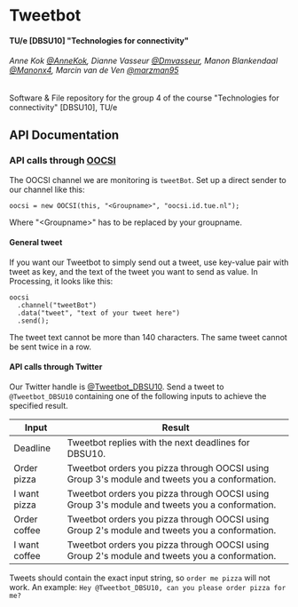 # Tweetbot
#### TU/e [DBSU10] "Technologies for connectivity"
###### Anne Kok [@AnneKok](http://github.com/AnneKok), Dianne Vasseur [@Dmvasseur](http://github.com/Dmvasseur), Manon Blankendaal [@Manonx4](http://github.com/Manonx4), Marcin van de Ven [@marzman95](http://github.com/marzman95)
Software & File repository for the group 4 of the course "Technologies for connectivity" [DBSU10], TU/e

## API Documentation
### API calls through [OOCSI](https://github.com/iddi/oocsi)
The OOCSI channel we are monitoring is `tweetBot`. Set up a direct sender to our channel like this:
```Processing
oocsi = new OOCSI(this, "<Groupname>", "oocsi.id.tue.nl");
```
Where "\<Groupname\>" has to be replaced by your groupname.

#### General tweet
If you want our Tweetbot to simply send out a tweet, use key-value pair with tweet as key, and the text of the tweet you want to send as value. In Processing, it looks like this:
```Processing
oocsi
  .channel("tweetBot")
  .data("tweet", "text of your tweet here")
  .send();
```
The tweet text cannot be more than 140 characters. The same tweet cannot be sent twice in a row.

#### API calls through Twitter
Our Twitter handle is [@Tweetbot_DBSU10](http://twitter.com/tweetbot_dbsu10). Send a tweet to `@Tweetbot_DBSU10` containing one of the following inputs to achieve the specified result.

| Input | Result |
| -------- | -------- |
| Deadline | Tweetbot replies with the next deadlines for DBSU10. |
| Order pizza | Tweetbot orders you pizza through OOCSI using Group 3's module and tweets you a conformation. |
| I want pizza | Tweetbot orders you pizza through OOCSI using Group 3's module and tweets you a conformation. |
| Order coffee | Tweetbot orders you pizza through OOCSI using Group 2's module and tweets you a conformation. |
| I want coffee | Tweetbot orders you pizza through OOCSI using Group 2's module and tweets you a conformation. |

Tweets should contain the exact input string, so `order me pizza` will not work. An example:
`Hey @Tweetbot_DBSU10, can you please order pizza for me?`
